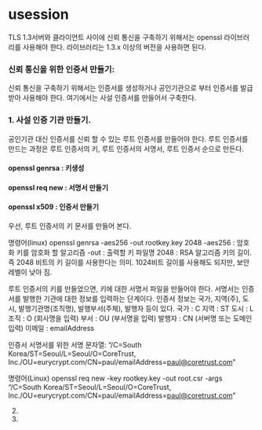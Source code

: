 # usession

TLS 1.3서버와 클라이언트 사이에 신뢰 통신을 구축하기 위해서는 openssl 라이브러리를 사용해야 한다. 라이브러리는 1.3.x 이상의 버전을 사용하면 된다.

### 신뢰 통신을 위한 인증서 만들기:
신뢰 통신을 구축하기 위해서는 인증서를 생성하거나 공인기관으로 부터 인증서를 발급 받아 사용해야 한다. 여기에서는 사설 인증서를 만들어서 구축한다.

### 1. 사설 인증 기관 만들기.
   공인기관 대신 인증서를 신뢰 할 수 있는 루트 인증서를 만들어야 한다. 루트 인증서를 만드는 과정은 루트 인증서의 키, 루트 인증서의 서명서, 루트 인증서 순으로 만든다. 
   #### openssl genrsa : 키생성
   #### openssl req new : 서명서 만들기
   #### openssl x509 : 인증서 만들기 
   우선, 루트 인증서의 키 문서를 만들어 본다.
   
   명령어(linux)
   openssl genrsa -aes256 -out rootkey.key 2048 
   -aes256 : 암호화 키를 암호화 할 알고리즘
   -out : 출력할 키 파일명
   2048 : RSA 알고리즘 키의 길이. 즉 2048 비트의 키 길이를 사용한다는 의미. 1024비트 길이를 사용해도 되지만, 보안 레벨이 낮아 짐.
   
   루트 인증서의 키를 만들었으면, 키에 대한 서명서 파일을 만들어야 한다. 서명서는 인증서를 발행한 기관에 대한 정보를 입력하는 단계이다.
   인증서 정보는 국가, 지역(주), 도시, 발행기관명(조직명), 발행부서(주체), 발행자 등이 있다.
   국가 : C
   지역 : ST
   도시 : L
   조직 : O (회사명을 입력)
   부서 : OU (부서명을 입력)
   발행자 : CN (서버명 또는 도메인 입력)
   이메일 : emailAddress
   
   인증서 서명서를 위한 서명 문자열:
   “/C=South Korea/ST=Seoul/L=Seoul/O=CoreTrust, Inc./OU=eurycrypt.com/CN=paul/emailAddress=paul@coretrust.com”
   
   명령어(Linux)
   openssl req new -key rootkey.key -out root.csr -args “/C=South Korea/ST=Seoul/L=Seoul/O=CoreTrust, Inc./OU=eurycrypt.com/CN=paul/emailAddress=paul@coretrust.com”
   
   
2. 
 
3. 
